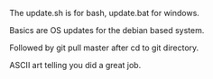 The update.sh is for bash, update.bat for windows.

Basics are OS updates for the debian based system.

Followed by git pull master after cd to git directory.

ASCII art telling you did a great job.